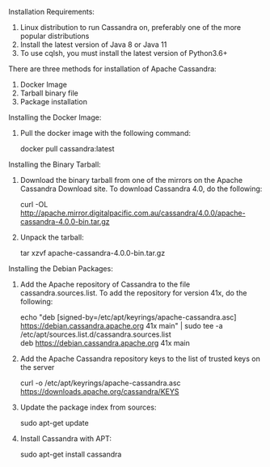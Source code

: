 Installation Requirements: 
1. Linux distribution to run Cassandra on, preferably one of the more popular
   distributions
2. Install the latest version of Java 8 or Java 11
3. To use cqlsh, you must install the latest version of Python3.6+

There are three methods for installation of Apache Cassandra:
  1. Docker Image
  2. Tarball binary file
  3. Package installation

Installing the Docker Image: 
  1. Pull the docker image with the following command:
      
      docker pull cassandra:latest

Installing the Binary Tarball:
  1. Download the binary tarball from one of the mirrors on the Apache Cassandra Download site. To download Cassandra 4.0, do the following: 
        
      curl -OL http://apache.mirror.digitalpacific.com.au/cassandra/4.0.0/apache-cassandra-4.0.0-bin.tar.gz
  
2.  Unpack the tarball:
        
      tar xzvf apache-cassandra-4.0.0-bin.tar.gz

Installing the Debian Packages:
  1.  Add the Apache repository of Cassandra to the file cassandra.sources.list. To add the repository for version 41x, do the following:
      
      echo "deb [signed-by=/etc/apt/keyrings/apache-cassandra.asc] https://debian.cassandra.apache.org 41x main" | sudo tee -a /etc/apt/sources.list.d/cassandra.sources.list      
      deb https://debian.cassandra.apache.org 41x main

  2. Add the Apache Cassandra repository keys to the list of trusted keys on the server
  
      curl -o /etc/apt/keyrings/apache-cassandra.asc https://downloads.apache.org/cassandra/KEYS
  
  3. Update the package index from sources:
    
      sudo apt-get update
 
  4. Install Cassandra with APT:

      sudo apt-get install cassandra

